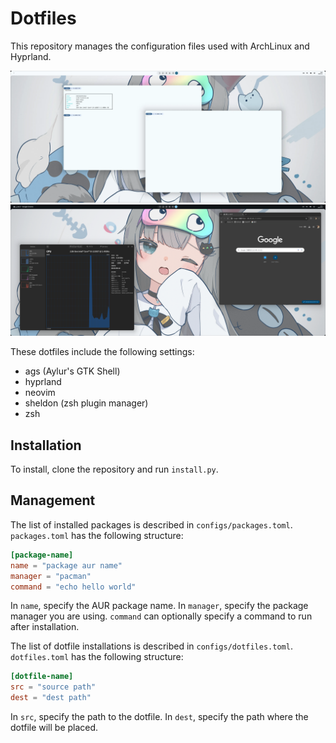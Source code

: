 # Dotfiles
This repository manages the configuration files used with ArchLinux and Hyprland.

![DesktopLight](assets/desktop_light.webp)
![DesktopDark](assets/desktop_dark.webp)

These dotfiles include the following settings:
* ags (Aylur's GTK Shell)
* hyprland
* neovim
* sheldon (zsh plugin manager)
* zsh

## Installation
To install, clone the repository and run `install.py`.

## Management
The list of installed packages is described in `configs/packages.toml`.
`packages.toml` has the following structure:
```toml
[package-name]
name = "package aur name"
manager = "pacman"
command = "echo hello world"
```
In `name`, specify the AUR package name.
In `manager`, specify the package manager you are using.
`command` can optionally specify a command to run after installation.

The list of dotfile installations is described in `configs/dotfiles.toml`.
`dotfiles.toml` has the following structure:
```toml
[dotfile-name]
src = "source path"
dest = "dest path"
```
In `src`, specify the path to the dotfile.
In `dest`, specify the path where the dotfile will be placed.